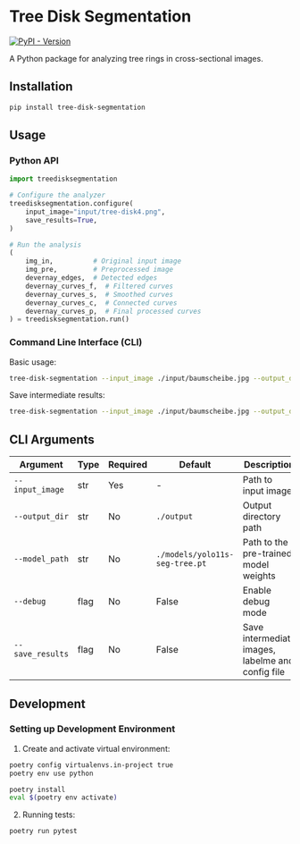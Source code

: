 # Tree Disk Segmentation

[![PyPI - Version](https://img.shields.io/pypi/v/tree-disk-segmentation)](https://pypi.org/project/tree-disk-segmentation/)

A Python package for analyzing tree rings in cross-sectional images.

## Installation

```bash
pip install tree-disk-segmentation
```

## Usage

### Python API

```python
import treedisksegmentation

# Configure the analyzer
treedisksegmentation.configure(
    input_image="input/tree-disk4.png",
    save_results=True,
)

# Run the analysis
(
    img_in,          # Original input image
    img_pre,         # Preprocessed image
    devernay_edges,  # Detected edges
    devernay_curves_f,  # Filtered curves
    devernay_curves_s,  # Smoothed curves
    devernay_curves_c,  # Connected curves
    devernay_curves_p,  # Final processed curves
) = treedisksegmentation.run()
```

### Command Line Interface (CLI)

Basic usage:
```bash
tree-disk-segmentation --input_image ./input/baumscheibe.jpg --output_dir ./output
```

Save intermediate results:
```bash
tree-disk-segmentation --input_image ./input/baumscheibe.jpg --output_dir ./output --model_path ./models/yolo11s-seg-tree.pt --save_results
```

## CLI Arguments

| Argument | Type | Required | Default | Description |
|----------|------|----------|---------|-------------|
| `--input_image` | str | Yes | - | Path to input image |
| `--output_dir` | str | No | `./output` | Output directory path |
| `--model_path` | str | No | `./models/yolo11s-seg-tree.pt` | Path to the pre-trained model weights |
| `--debug` | flag | No | False | Enable debug mode |
| `--save_results` | flag | No | False | Save intermediate images, labelme and config file |

## Development

### Setting up Development Environment

1. Create and activate virtual environment:
```bash
poetry config virtualenvs.in-project true
poetry env use python
```

```bash
poetry install
eval $(poetry env activate)
```

2. Running tests:
```bash
poetry run pytest
```
